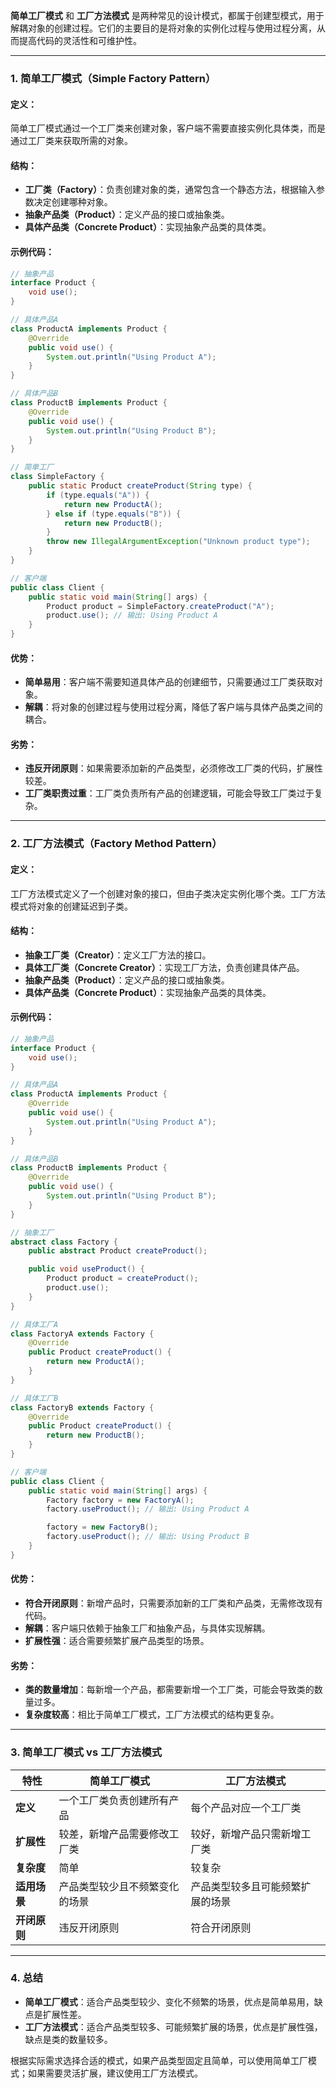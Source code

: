 **简单工厂模式** 和 **工厂方法模式** 是两种常见的设计模式，都属于创建型模式，用于解耦对象的创建过程。它们的主要目的是将对象的实例化过程与使用过程分离，从而提高代码的灵活性和可维护性。

---

### 1. **简单工厂模式（Simple Factory Pattern）**

#### 定义：

简单工厂模式通过一个工厂类来创建对象，客户端不需要直接实例化具体类，而是通过工厂类来获取所需的对象。

#### 结构：

- **工厂类（Factory）**：负责创建对象的类，通常包含一个静态方法，根据输入参数决定创建哪种对象。
- **抽象产品类（Product）**：定义产品的接口或抽象类。
- **具体产品类（Concrete Product）**：实现抽象产品类的具体类。

#### 示例代码：

```java
// 抽象产品
interface Product {
    void use();
}

// 具体产品A
class ProductA implements Product {
    @Override
    public void use() {
        System.out.println("Using Product A");
    }
}

// 具体产品B
class ProductB implements Product {
    @Override
    public void use() {
        System.out.println("Using Product B");
    }
}

// 简单工厂
class SimpleFactory {
    public static Product createProduct(String type) {
        if (type.equals("A")) {
            return new ProductA();
        } else if (type.equals("B")) {
            return new ProductB();
        }
        throw new IllegalArgumentException("Unknown product type");
    }
}

// 客户端
public class Client {
    public static void main(String[] args) {
        Product product = SimpleFactory.createProduct("A");
        product.use(); // 输出: Using Product A
    }
}
```

#### 优势：

- **简单易用**：客户端不需要知道具体产品的创建细节，只需要通过工厂类获取对象。
- **解耦**：将对象的创建过程与使用过程分离，降低了客户端与具体产品类之间的耦合。

#### 劣势：

- **违反开闭原则**：如果需要添加新的产品类型，必须修改工厂类的代码，扩展性较差。
- **工厂类职责过重**：工厂类负责所有产品的创建逻辑，可能会导致工厂类过于复杂。

---

### 2. **工厂方法模式（Factory Method Pattern）**

#### 定义：

工厂方法模式定义了一个创建对象的接口，但由子类决定实例化哪个类。工厂方法模式将对象的创建延迟到子类。

#### 结构：

- **抽象工厂类（Creator）**：定义工厂方法的接口。
- **具体工厂类（Concrete Creator）**：实现工厂方法，负责创建具体产品。
- **抽象产品类（Product）**：定义产品的接口或抽象类。
- **具体产品类（Concrete Product）**：实现抽象产品类的具体类。

#### 示例代码：

```java
// 抽象产品
interface Product {
    void use();
}

// 具体产品A
class ProductA implements Product {
    @Override
    public void use() {
        System.out.println("Using Product A");
    }
}

// 具体产品B
class ProductB implements Product {
    @Override
    public void use() {
        System.out.println("Using Product B");
    }
}

// 抽象工厂
abstract class Factory {
    public abstract Product createProduct();

    public void useProduct() {
        Product product = createProduct();
        product.use();
    }
}

// 具体工厂A
class FactoryA extends Factory {
    @Override
    public Product createProduct() {
        return new ProductA();
    }
}

// 具体工厂B
class FactoryB extends Factory {
    @Override
    public Product createProduct() {
        return new ProductB();
    }
}

// 客户端
public class Client {
    public static void main(String[] args) {
        Factory factory = new FactoryA();
        factory.useProduct(); // 输出: Using Product A

        factory = new FactoryB();
        factory.useProduct(); // 输出: Using Product B
    }
}
```

#### 优势：

- **符合开闭原则**：新增产品时，只需要添加新的工厂类和产品类，无需修改现有代码。
- **解耦**：客户端只依赖于抽象工厂和抽象产品，与具体实现解耦。
- **扩展性强**：适合需要频繁扩展产品类型的场景。

#### 劣势：

- **类的数量增加**：每新增一个产品，都需要新增一个工厂类，可能会导致类的数量过多。
- **复杂度较高**：相比于简单工厂模式，工厂方法模式的结构更复杂。

---

### 3. **简单工厂模式 vs 工厂方法模式**

| 特性       | 简单工厂模式          | 工厂方法模式           |
|----------|-----------------|------------------|
| **定义**   | 一个工厂类负责创建所有产品   | 每个产品对应一个工厂类      |
| **扩展性**  | 较差，新增产品需要修改工厂类  | 较好，新增产品只需新增工厂类   |
| **复杂度**  | 简单              | 较复杂              |
| **适用场景** | 产品类型较少且不频繁变化的场景 | 产品类型较多且可能频繁扩展的场景 |
| **开闭原则** | 违反开闭原则          | 符合开闭原则           |

---

### 4. **总结**

- **简单工厂模式**：适合产品类型较少、变化不频繁的场景，优点是简单易用，缺点是扩展性差。
- **工厂方法模式**：适合产品类型较多、可能频繁扩展的场景，优点是扩展性强，缺点是类的数量较多。

根据实际需求选择合适的模式，如果产品类型固定且简单，可以使用简单工厂模式；如果需要灵活扩展，建议使用工厂方法模式。